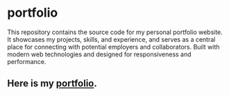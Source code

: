# portfolio
This repository contains the source code for my personal portfolio website. It showcases my projects, skills, and experience, and serves as a central place for connecting with potential employers and collaborators. Built with modern web technologies and designed for responsiveness and performance.
## Here is my [portfolio](https://pragyanshu-rai.github.io/).
